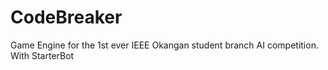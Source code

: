 # CodeBreaker
Game Engine for the 1st ever IEEE Okangan student branch AI competition. With StarterBot 
